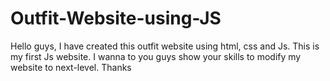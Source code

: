 # Outfit-Website-using-JS
Hello guys, I have created this outfit website using html, css and Js. This is my first Js website. I wanna to you guys show your skills to modify my website to next-level. Thanks
